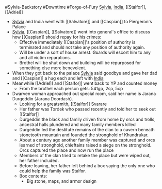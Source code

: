 #Sylvia-Backstory #Downtime #Forge-of-Fury
[Sylvia](PCs/Past/Sylvia.md), [India](PCs/Past/India.md), [[Stalfor]], [[Adriel]]

- [Sylvia](PCs/Past/Sylvia.md) and India went with [[Salvatore]] and [[Caspian]] to Piergeron's Palace
- [Sylvia](PCs/Past/Sylvia.md), [[Caspian]], [[Salvatore]] went into general's office to discuss how [[Caspian]] should repay for his crimes:
	- Effective immediately [[Caspian]]'s position of authority is terminated and should not take any position of authority again.
	- Will be under a sort of house arrest. Guards will escort him to any and all victim reparations.
	- Brothel will be shut down and building will be repurposed for something else more benevolent.
- When they got back to the palace [Sylvia](PCs/Past/Sylvia.md) said goodbye and gave her dad and [[Caspian]] a hug each and left with [India](PCs/Past/India.md)
- Meanwhile [[Adriel]] and [[Stalfor]] went back to YP and counted money
	- From the brothel each person gets: 541gp, 2sp, 5cp
- Dwarven woman approached out special room, said her name is Jarana Durgeddin (Jarana Doordash).
	- Looking for a greatsmith, [[Stalfor]] Svarare
	- Her father was Tordek who passed recently and told her to seek out [[Stalfor]]
	- Durgeddin the black and family driven from home by orcs and trolls, ancestral halls plundered and many family members killed
	- Durgeddin led the destitute remains of the clan to a cavern beneath stonetooth mountain and founded the stronghold of Khundrukar.
	- About a century ago another family member was captured and orcs learned of stronghold, chieftains raised a siege on the stronghold. Orcs captured the place and now run the place
	- Members of the clan tried to retake the place but were wiped out, her father included.
	- Before leaving, her father left behind a box saying the only one who could help the family was Stalfor.
	- Box contents:
		- Big stone, maps, and armor design